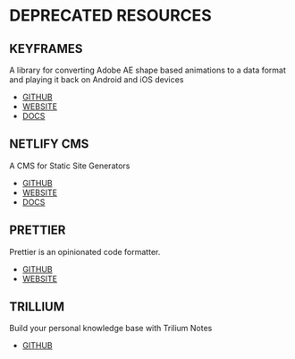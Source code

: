 # DEPRECATED RESOURCES

## KEYFRAMES

A library for converting Adobe AE shape based animations to a data format and playing it back on Android and iOS devices

* [GITHUB](https://github.com/facebookincubator/Keyframes)
* [WEBSITE](https://facebookincubator.github.io/Keyframes/)
* [DOCS](https://facebookincubator.github.io/Keyframes/docs/getting-started)

## NETLIFY CMS

A CMS for Static Site Generators

* [GITHUB](https://github.com/netlify/netlify-cms)
* [WEBSITE](https://www.netlifycms.org/)
* [DOCS](https://www.netlifycms.org/docs/intro)

## PRETTIER

Prettier is an opinionated code formatter.

* [GITHUB](https://github.com/prettier/prettier)
* [WEBSITE](https://prettier.io)

## TRILLIUM

Build your personal knowledge base with Trilium Notes

* [GITHUB](https://github.com/zadam/trilium)